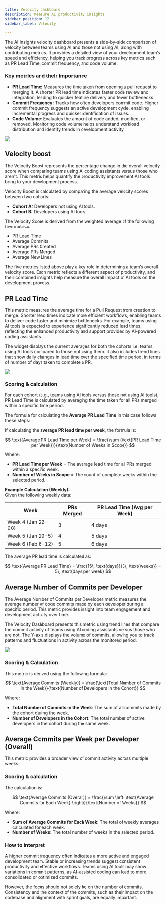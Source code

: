```yaml
---
title: Velocity dashboard
description: Measure AI productivity insights
sidebar_position: 12
sidebar_label: Velocity

---
```


The AI Insights velocity dashboard presents a side-by-side comparison of velocity between teams using AI and those not using AI, along with contributing metrics. It provides a detailed view of your development team’s speed and efficiency, helping you track progress across key metrics such as PR Lead Time, commit frequency, and code volume.

### Key metrics and their importance

* **PR Lead Time:** Measures the time taken from opening a pull request to merging it. A shorter PR lead time indicates faster code review and integration, leading to quicker feature delivery and fewer bottlenecks.
* **Commit Frequency:** Tracks how often developers commit code. Higher commit frequency suggests an active development cycle, enabling incremental progress and quicker identification of issues.
* **Code Volume:** Evaluates the amount of code added, modified, or removed. Monitoring code volume helps understand workload distribution and identify trends in development activity.

![](../static/ai-velocity-overview.png)

## Velocity boost

The Velocity Boost represents the percentage change in the overall velocity score when comparing teams using AI coding assistants versus those who aren't. This metric helps quantify the productivity improvement AI tools bring to your development process.

Velocity Boost is calculated by comparing the average velocity scores between two cohorts:

* **Cohort A:** Developers not using AI tools.
* **Cohort B:** Developers using AI tools.

The Velocity Score is derived from the weighted average of the following five metrics:

* PR Lead Time
* Average Commits
* Average PRs Created
* Average PRs Merged
* Average New Lines

The five metrics listed above play a key role in determining a team’s overall velocity score. Each metric reflects a different aspect of productivity, and their combined insights help measure the overall impact of AI tools on the development process.

## PR Lead Time

This metric measures the average time for a Pull Request from creation to merge.
Shorter lead times indicate more efficient workflows, enabling teams to deliver code faster and minimize bottlenecks. For example, teams using AI tools is expected to experience significantly reduced lead times, reflecting the enhanced productivity and support provided by AI-powered coding assistants.

The widget displays the current averages for both the cohorts i.e. teams using AI tools compared to those not using them. 
It also includes trend lines that show daily changes in lead time over the specified time period, in terms of number of days taken to complete a PR.

![](../static/avg-number-commits.png)

### Scoring & calculation

For each cohort (e.g., teams using AI tools versus those not using AI tools), PR Lead Time is calculated by averaging the time taken for all PRs merged within a specific time period. 

The formula for calculating the **Average PR Lead Time** in this case follows these steps:

If calculating the **average PR lead time per week**, the formula is:

$$
\text{Average PR Lead Time per Week} = \frac{\sum (\text{PR Lead Time per Week})}{\text{Number of Weeks in Scope}}
$$

Where:  
* **PR Lead Time per Week** = The average lead time for all PRs merged within a specific week.  
* **Number of Weeks in Scope** = The count of complete weeks within the selected period.

**Example Calculation (Weekly):**  
Given the following weekly data:

| Week  | PRs Merged | PR Lead Time (Avg per Week) |
|-------|------------|----------------------------|
| Week 4 (Jan 22-28) | 3          | 4 days                         |
| Week 5 (Jan 29-5)  | 4          | 5 days                         |
| Week 6 (Feb 6-12)  | 5          | 6 days                         |

The average PR lead time is calculated as:

$$
\text{Average PR Lead Time} = \frac{15\, \text{days}}{3\, \text{weeks}} = 5\, \text{days per week}
$$

## Average Number of Commits per Developer

The Average Number of Commits per Developer metric measures the average number of code commits made by each developer during a specific period. This metric provides insight into team engagement and development activity over time.

The Velocity Dashboard presents this metric using trend lines that compare the commit activity of teams using AI coding assistants versus those who are not. The Y-axis displays the volume of commits, allowing you to track patterns and fluctuations in activity across the monitored period.

![](../static/pr-lead-time.png)

### Scoring & Calculation

This metric is derived using the following formula:

$$
\text{Average Commits (Weekly)} = \frac{\text{Total Number of Commits in the Week}}{\text{Number of Developers in the Cohort}}
$$

Where:

* **Total Number of Commits in the Week**: The sum of all commits made by the cohort during the week.
* **Number of Developers in the Cohort**: The total number of active developers in the cohort during the same week.

## Average Commits per Week per Developer (Overall)

This metric provides a broader view of commit activity across multiple weeks:

### Scoring & calculation

The calculation is:

$$
\text{Average Commits (Overall)} = \frac{\sum \left( \text{Average Commits for Each Week} \right)}{\text{Number of Weeks}}
$$

Where:

* **Sum of Average Commits for Each Week**: The total of weekly averages calculated for each week.
* **Number of Weeks**: The total number of weeks in the selected period.

### How to interpret

A higher commit frequency often indicates a more active and engaged development team. Stable or increasing trends suggest consistent productivity and effective workflows. Teams using AI tools may show variations in commit patterns, as AI-assisted coding can lead to more consolidated or optimized commits.

However, the focus should not solely be on the number of commits. Consistency and the context of the commits, such as their impact on the codebase and alignment with sprint goals, are equally important.

